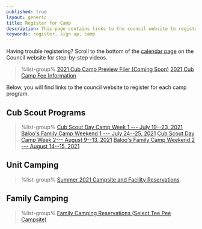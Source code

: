 ```yaml
---
published: true
layout: generic
title: Register for Camp
description: This page contains links to the council website to register to attend summer camp at Camp Workcoeman.
keywords: register, sign up, camp
---
```


<div class="alert alert-info">
Having trouble registering? Scroll to the bottom of the <a href="https://ctscouting.org/calendar/">calendar page</a> on the Council website for step-by-step videos.
</div>

> %list-group%
> <a href="{{ site.url }}/#" class="list-group-item">2021 Cub Camp Preview Flier (Coming Soon)</a>
> <a href="{{ site.url }}/cub-scouts/fees/" class="list-group-item">2021 Cub Camp Fee Information</a>

Below, you will find links to the council website to register for each camp program.

## Cub Scout Programs

> %list-group%
> <a href="https://scoutingevent.com/066-44691-120335" class="list-group-item">Cub Scout Day Camp Week 1 --- July 19--23, 2021</a>
> <a href="https://scoutingevent.com/066-46544-124502" class="list-group-item">Baloo's Family Camp Weekend 1 --- July 24--25, 2021</a>
> <a href="https://scoutingevent.com/066-44691-120336" class="list-group-item">Cub Scout Day Camp Week 2--- August 9--13, 2021</a>
> <a href="https://scoutingevent.com/066-46544-124503" class="list-group-item">Baloo's Family Camp Weekend 2 --- August 14--15, 2021</a>

## Unit Camping
> %list-group%
> <a href="https://campreservation.com/066/Camps/636" class="list-group-item">Summer 2021 Campsite and Facility Reservations</a>

## Family Camping
> %list-group%
> <a href="https://campreservation.com/066/Camps/636" class="list-group-item">Family Camping Reservations (Select Tee Pee Campsite)</a>

